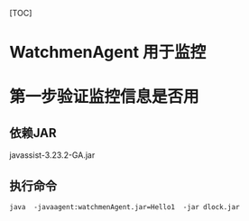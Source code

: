 [TOC]
# WatchmenAgent 用于监控
# 第一步验证监控信息是否用
## 依赖JAR
javassist-3.23.2-GA.jar
## 执行命令
```
java  -javaagent:watchmenAgent.jar=Hello1  -jar dlock.jar
```

### 


